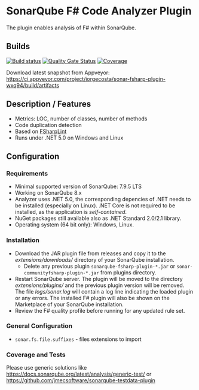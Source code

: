# SonarQube F# Code Analyzer Plugin

The plugin enables analysis of F# within SonarQube.

## Builds

[![Build status](https://ci.appveyor.com/api/projects/status/jira637y22trnuc4/branch/master?svg=true)](https://ci.appveyor.com/project/jorgecosta/sonar-fsharp-plugin-wxq94/branch/master)
[![Quality Gate Status](https://sonarcloud.io/api/project_badges/measure?project=jmecsoftware.sonarqube.fsharp%3Asonar-communityfsharp-analyzer&metric=alert_status)](https://sonarcloud.io/dashboard?id=jmecsoftware.sonarqube.fsharp%3Asonar-communityfsharp-analyzer)
[![Coverage](https://sonarcloud.io/api/project_badges/measure?project=jmecsoftware.sonarqube.fsharp%3Asonar-communityfsharp-analyzer&metric=coverage)](https://sonarcloud.io/dashboard?id=jmecsoftware.sonarqube.fsharp%3Asonar-communityfsharp-analyzer)

Download latest snapshot from Appveyor: <https://ci.appveyor.com/project/jorgecosta/sonar-fsharp-plugin-wxq94/build/artifacts>

## Description / Features

- Metrics: LOC, number of classes, number of methods
- Code duplication detection
- Based on [FSharpLint](http://fsprojects.github.io/FSharpLint/)
- Runs under .NET 5.0 on Windows and Linux

## Configuration

### Requirements

- Minimal supported version of SonarQube: 7.9.5 LTS
- Working on SonarQube 8.x
- Analyzer uses .NET 5.0, the corresponding depencies of .NET
  needs to be installed (especially on Linux). .NET Core is not
  required to be installed, as the application is _self-contained_.
- NuGet packages still available also as .NET Standard 2.0/2.1 library.
- Operating system (64 bit only): Windows, Linux.

### Installation

- Download the JAR plugin file from releases and copy it to the
_extensions/downloads/_ directory of your SonarQube installation.
  - Delete any  previous plugin `sonarqube-fsharp-plugin-*.jar` or
  `sonar-communityfsharp-plugin-*.jar` from plugins directory.
- Restart SonarQube server.
The plugin will be moved to the directory _extensions/plugins/_ and the previous plugin version will be removed.
The file _logs/sonar.log_ will contain a log line indicating the loaded
plugin or any errors. The installed F# plugin will also be shown
on the Marketplace of your SonarQube installation.
- Review the F# quality profile before running for any updated rule set.

### General Configuration

- `sonar.fs.file.suffixes` - files extensions to import

### Coverage and Tests

Please use generic solutions like
<https://docs.sonarqube.org/latest/analysis/generic-test/> or
<https://github.com/jmecsoftware/sonarqube-testdata-plugin>
